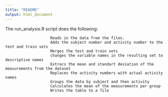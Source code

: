 ```yaml
---
title: "README"
output: html_document
---
```



The run_analysis.R script does the following:
                        
                        Reads in the data from the files.
                        Adds the subject number and activity number to the test and train sets
                        Merges the test and train sets
                        changes the variable names in the resulting set to descriptive names
                        Extracs the mean and standart deviation of the measurements from the dataset
                        Replaces the activity numbers with actual activity names
                        Groups the data by subject and then activity
                        Calculates the mean of the measurements per group
                        Writes the table to a file
                        